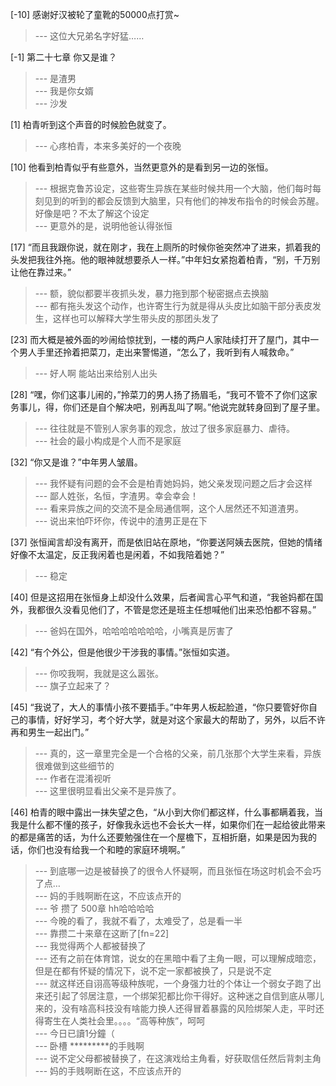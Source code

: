 
[-10] 感谢好汉被轮了童靴的50000点打赏~
>--- 这位大兄弟名字好猛……<br>

[-1] 第二十七章 你又是谁？
>--- 是渣男<br>
>--- 我是你女婿<br>
>--- 沙发<br>

[1] 柏青听到这个声音的时候脸色就变了。
>--- 心疼柏青，本来多美好的一个夜晚<br>

[10] 他看到柏青似乎有些意外，当然更意外的是看到另一边的张恒。
>--- 根据克鲁苏设定，这些寄生异族在某些时候共用一个大脑，他们每时每刻见到的听到的都会反馈到大脑里，只有他们的神发布指令的时候会苏醒。好像是吧？不太了解这个设定<br>
>--- 更意外的是，说明他爸认得张恒<br>

[17] “而且我跟你说，就在刚才，我在上厕所的时候你爸突然冲了进来，抓着我的头发把我往外拖。他的眼神就想要杀人一样。”中年妇女紧抱着柏青，“别，千万别让他在靠过来。”
>--- 额，貌似都要半夜抓头发，暴力拖到那个秘密据点去换脑<br>
>--- 都有拖头发这个动作，也许寄生行为就是得从头皮比如脑干部分表皮发生，这样也可以解释大学生带头皮的那团头发了<br>

[23] 而大概是被外面的吵闹给惊扰到，一楼的两户人家陆续打开了屋门，其中一个男人手里还拎着把菜刀，走出来警惕道，“怎么了，我听到有人喊救命。”
>--- 好人啊  能站出来给别人出头<br>

[28] “嘿，你们这事儿闹的，”拎菜刀的男人扬了扬眉毛，“我可不管不了你们这家务事儿，得，你们还是自个解决吧，别再乱叫了啊。”他说完就转身回到了屋子里。
>--- 往往就是不管别人家务事的观念，放过了很多家庭暴力、虐待。<br>
>--- 社会的最小构成是个人而不是家庭<br>

[32] “你又是谁？”中年男人皱眉。
>--- 我怀疑有问题的会不会是柏青她妈妈，她父亲发现问题之后才会这样<br>
>--- 鄙人姓张，名恒，字渣男。幸会幸会！<br>
>--- 看来异族之间的交流不是全局通信啊，这个人居然还不知道渣男。<br>
>--- 说出来怕吓坏你，传说中的渣男正是在下<br>

[37] 张恒闻言却没有离开，而是依旧站在原地，“你要送阿姨去医院，但她的情绪好像不太温定，反正我闲着也是闲着，不如我陪着她？”
>--- 稳定<br>

[40] 但是这招用在张恒身上却没什么效果，后者闻言心平气和道，“我爸妈都在国外，我都很久没看见他们了，不管是您还是班主任想喊他们出来恐怕都不容易。”
>--- 爸妈在国外，哈哈哈哈哈哈哈，小嘴真是厉害了<br>

[42] “有个外公，但是他很少干涉我的事情。”张恒如实道。
>--- 你咬我啊，我就是这么嚣张。<br>
>--- 旗子立起来了？<br>

[45] “我说了，大人的事情小孩不要插手。”中年男人板起脸道，“你只要管好你自己的事情，好好学习，考个好大学，就是对这个家最大的帮助了，另外，以后不许再和男生一起出门。”
>--- 真的，这一章里完全是一个合格的父亲，前几张那个大学生来看，异族很难做到这些细节的<br>
>--- 作者在混淆视听<br>
>--- 这里很明显看出父亲不是异族了。<br>

[46] 柏青的眼中露出一抹失望之色，“从小到大你们都这样，什么事都瞒着我，当我是什么都不懂的孩子，好像我永远也不会长大一样，如果你们在一起给彼此带来的都是痛苦的话，为什么还要勉强住在一个屋檐下，互相折磨，如果是因为我的话，你们也没有给我一个和睦的家庭环境啊。”
>--- 到底哪一边是被替换了的很令人怀疑啊，而且张恒在场这时机会不会巧了点…<br>
>--- 妈的手贱啊断在这，不应该点开的<br>
>--- 爷 攒了 500章 hh哈哈哈哈<br>
>--- 今晚的看了，我就不看了，太难受了，总是看一半<br>
>--- 靠攒二十来章在这断了[fn=22]<br>
>--- 我觉得两个人都被替换了<br>
>--- 还有之前在体育馆，说女的在黑暗中看了主角一眼，可以理解成暗恋，但是在都有怀疑的情况下，说不定一家都被换了，只是说不定<br>
>--- 就这样还自诩高等级种族呢，一个身强力壮的个体让一个弱女子跑了出来还引起了邻居注意，一个绑架犯都比你干得好。这种迷之自信到底从哪儿来的，没有啥高科技没有啥能力换人还得冒着暴露的风险绑架人走，平时还得寄生在人类社会里。。。。“高等种族”，呵呵<br>
>--- 今日已讀1分鐘（<br>
>--- 卧槽  *********的手贱啊<br>
>--- 说不定父母都被替换了，在这演戏给主角看，好获取信任然后背刺主角<br>
>--- 妈的手贱啊断在这，不应该点开的<br>
